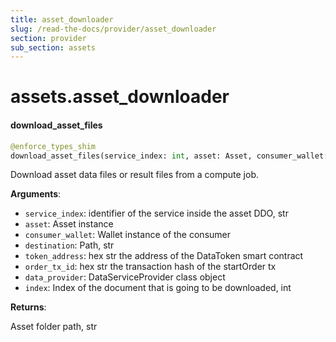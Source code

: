 ```yaml
---
title: asset_downloader
slug: /read-the-docs/provider/asset_downloader
section: provider
sub_section: assets
---
```

<a name="assets.asset_downloader"></a>
# assets.asset\_downloader

<a name="assets.asset_downloader.download_asset_files"></a>
#### download\_asset\_files

```python
@enforce_types_shim
download_asset_files(service_index: int, asset: Asset, consumer_wallet: Wallet, destination: str, token_address: str, order_tx_id: str, data_provider: Type[DataServiceProvider], index: Optional[int] = None)
```

Download asset data files or result files from a compute job.

**Arguments**:

- `service_index`: identifier of the service inside the asset DDO, str
- `asset`: Asset instance
- `consumer_wallet`: Wallet instance of the consumer
- `destination`: Path, str
- `token_address`: hex str the address of the DataToken smart contract
- `order_tx_id`: hex str the transaction hash of the startOrder tx
- `data_provider`: DataServiceProvider class object
- `index`: Index of the document that is going to be downloaded, int

**Returns**:

Asset folder path, str

